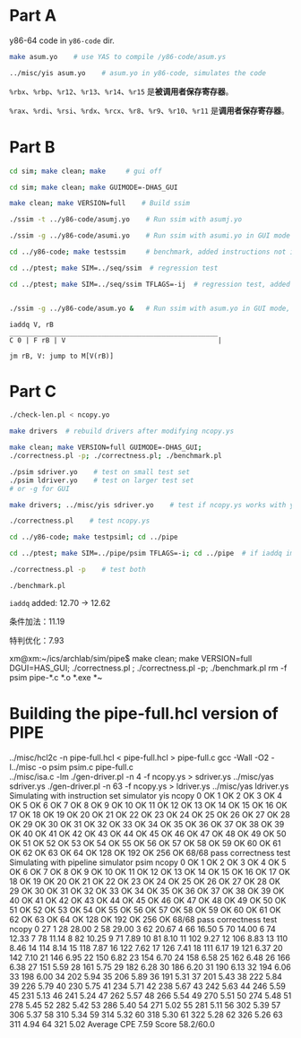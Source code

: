 # Part A

y86-64 code in `y86-code` dir.

```bash
make asum.yo    # use YAS to compile /y86-code/asum.ys

../misc/yis asum.yo    # asum.yo in y86-code, simulates the code
```

`%rbx`、`%rbp`、`%r12`、`%r13`、`%r14`、`%r15` 是**被调用者保存寄存器**。

`%rax`、`%rdi`、`%rsi`、`%rdx`、`%rcx`、`%r8`、`%r9`、`%r10`、`%r11` 是**调用者保存寄存器**。

# Part B

```bash
cd sim; make clean; make     # gui off

cd sim; make clean; make GUIMODE=-DHAS_GUI

make clean; make VERSION=full    # Build ssim

./ssim -t ../y86-code/asumj.yo    # Run ssim with asumj.yo

./ssim -g ../y86-code/asumi.yo    # Run ssim with asumi.yo in GUI mode

cd ../y86-code; make testssim     # benchmark, added instructions not included

cd ../ptest; make SIM=../seq/ssim  # regression test

cd ../ptest; make SIM=../seq/ssim TFLAGS=-ij  # regression test, added instructions included


./ssim -g ../y86-code/asum.yo &   # Run ssim with asum.yo in GUI mode, in background
```

```
iaddq V, rB 
____________________________________________________ 
C 0 | F rB | V                                      |

jm rB, V: jump to M[V(rB)]

```

# Part C

```bash
./check-len.pl < ncopy.yo

make drivers  # rebuild drivers after modifying ncopy.ys

make clean; make VERSION=full GUIMODE=-DHAS_GUI; 
./correctness.pl -p; ./correctness.pl; ./benchmark.pl

./psim sdriver.yo    # test on small test set
./psim ldriver.yo    # test on larger test set
# or -g for GUI

make drivers; ../misc/yis sdriver.yo    # test if ncopy.ys works with yis

./correctness.pl    # test ncopy.ys

cd ../y86-code; make testpsiml; cd ../pipe

cd ../ptest; make SIM=../pipe/psim TFLAGS=-i; cd ../pipe  # if iaddq implemented

./correctness.pl -p    # test both

./benchmark.pl
```

`iaddq` added: 12.70 -> 12.62

条件加法：11.19

特判优化：7.93



xm@xm:~/ics/archlab/sim/pipe$ make clean; make VERSION=full DGUI=HAS_GUI; ./correctness.pl ; ./correctness.pl -p; ./benchmark.pl
rm -f psim pipe-*.c *.o *.exe *~
# Building the pipe-full.hcl version of PIPE
../misc/hcl2c -n pipe-full.hcl < pipe-full.hcl > pipe-full.c
gcc -Wall -O2  -I../misc  -o psim psim.c pipe-full.c \
        ../misc/isa.c  -lm
./gen-driver.pl -n 4 -f ncopy.ys > sdriver.ys
../misc/yas sdriver.ys
./gen-driver.pl -n 63 -f ncopy.ys > ldriver.ys
../misc/yas ldriver.ys
Simulating with instruction set simulator yis
        ncopy
0       OK
1       OK
2       OK
3       OK
4       OK
5       OK
6       OK
7       OK
8       OK
9       OK
10      OK
11      OK
12      OK
13      OK
14      OK
15      OK
16      OK
17      OK
18      OK
19      OK
20      OK
21      OK
22      OK
23      OK
24      OK
25      OK
26      OK
27      OK
28      OK
29      OK
30      OK
31      OK
32      OK
33      OK
34      OK
35      OK
36      OK
37      OK
38      OK
39      OK
40      OK
41      OK
42      OK
43      OK
44      OK
45      OK
46      OK
47      OK
48      OK
49      OK
50      OK
51      OK
52      OK
53      OK
54      OK
55      OK
56      OK
57      OK
58      OK
59      OK
60      OK
61      OK
62      OK
63      OK
64      OK
128     OK
192     OK
256     OK
68/68 pass correctness test
Simulating with pipeline simulator psim
        ncopy
0       OK
1       OK
2       OK
3       OK
4       OK
5       OK
6       OK
7       OK
8       OK
9       OK
10      OK
11      OK
12      OK
13      OK
14      OK
15      OK
16      OK
17      OK
18      OK
19      OK
20      OK
21      OK
22      OK
23      OK
24      OK
25      OK
26      OK
27      OK
28      OK
29      OK
30      OK
31      OK
32      OK
33      OK
34      OK
35      OK
36      OK
37      OK
38      OK
39      OK
40      OK
41      OK
42      OK
43      OK
44      OK
45      OK
46      OK
47      OK
48      OK
49      OK
50      OK
51      OK
52      OK
53      OK
54      OK
55      OK
56      OK
57      OK
58      OK
59      OK
60      OK
61      OK
62      OK
63      OK
64      OK
128     OK
192     OK
256     OK
68/68 pass correctness test
        ncopy
0       27
1       28      28.00
2       58      29.00
3       62      20.67
4       66      16.50
5       70      14.00
6       74      12.33
7       78      11.14
8       82      10.25
9       71      7.89
10      81      8.10
11      102     9.27
12      106     8.83
13      110     8.46
14      114     8.14
15      118     7.87
16      122     7.62
17      126     7.41
18      111     6.17
19      121     6.37
20      142     7.10
21      146     6.95
22      150     6.82
23      154     6.70
24      158     6.58
25      162     6.48
26      166     6.38
27      151     5.59
28      161     5.75
29      182     6.28
30      186     6.20
31      190     6.13
32      194     6.06
33      198     6.00
34      202     5.94
35      206     5.89
36      191     5.31
37      201     5.43
38      222     5.84
39      226     5.79
40      230     5.75
41      234     5.71
42      238     5.67
43      242     5.63
44      246     5.59
45      231     5.13
46      241     5.24
47      262     5.57
48      266     5.54
49      270     5.51
50      274     5.48
51      278     5.45
52      282     5.42
53      286     5.40
54      271     5.02
55      281     5.11
56      302     5.39
57      306     5.37
58      310     5.34
59      314     5.32
60      318     5.30
61      322     5.28
62      326     5.26
63      311     4.94
64      321     5.02
Average CPE     7.59
Score   58.2/60.0